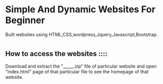 
# Simple And Dynamic Websites For Beginner

Built websites using HTML,CSS,wordpress,Jquery,Javascript,Bootstrap.
#
#
## How to access the websites ::::

Download and extract the "_____.zip" file of particular website and open "index.html" page of that particular file to see the homepage of that website.
#
